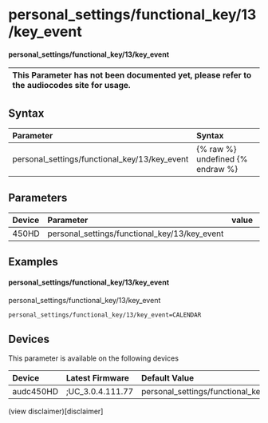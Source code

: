 ﻿---
description: personal_settings/functional_key/13/key_event
search: false
---

# personal_settings/functional_key/13/key_event

#### personal_settings/functional_key/13/key_event


| This Parameter has not been documented yet, please refer to the audiocodes site for usage.  |
| :--- |

## Syntax
| Parameter | Syntax |
| :--- | :--- |
|personal_settings/functional_key/13/key_event | {% raw %} undefined {% endraw %} |

## Parameters
|Device|Parameter|value|Description|
|:---|:---|:---|:---|
| 450HD | personal_settings/functional_key/13/key_event |  |  |

## Examples
#### personal_settings/functional_key/13/key_event

personal_settings/functional_key/13/key_event

```
personal_settings/functional_key/13/key_event=CALENDAR
```

## Devices
This parameter is available on the following devices

| Device | Latest Firmware | Default Value |
|:---|:---|:---|
| audc450HD | ;UC_3.0.4.111.77 | personal_settings/functional_key/13/key_event=CALENDAR 

(view disclaimer)[disclaimer]
